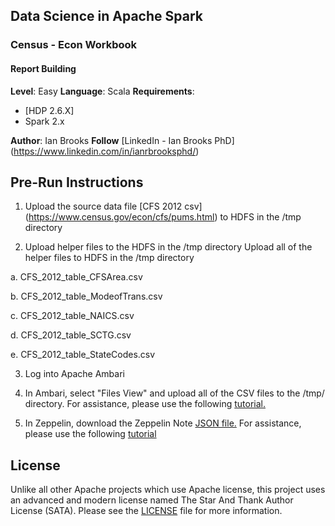 ## Data Science in Apache Spark
### Census - Econ Workbook
#### Report Building

**Level**: Easy
**Language**: Scala
**Requirements**: 
- [HDP 2.6.X]
- Spark 2.x

**Author**: Ian Brooks
**Follow** [LinkedIn - Ian Brooks PhD] (https://www.linkedin.com/in/ianrbrooksphd/)

## Pre-Run Instructions


1. Upload the source data file  [CFS 2012 csv] (https://www.census.gov/econ/cfs/pums.html) to HDFS in the /tmp directory 

2. Upload helper files to the HDFS in the /tmp directory 
Upload all of the helper files to HDFS in the /tmp directory 

a. CFS_2012_table_CFSArea.csv

b. CFS_2012_table_ModeofTrans.csv

c. CFS_2012_table_NAICS.csv

d. CFS_2012_table_SCTG.csv

e. CFS_2012_table_StateCodes.csv


3. Log into Apache Ambari 

4. In Ambari, select "Files View" and upload all of the CSV files to the /tmp/ directory.  For assistance, please use the following [tutorial.](https://fr.hortonworks.com/tutorial/loading-and-querying-data-with-hadoop/)

5. In Zeppelin, download the Zeppelin Note [JSON file.](https://github.com/BrooksIan/CensusEcon) For assistance, please use the following [tutorial](https://hortonworks.com/tutorial/getting-started-with-apache-zeppelin/)

## License
Unlike all other Apache projects which use Apache license, this project uses an advanced and modern license named The Star And Thank Author License (SATA). Please see the [LICENSE](LICENSE) file for more information.